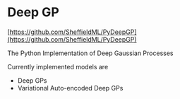 Deep GP
=====

[https://github.com/SheffieldML/PyDeepGP](https://github.com/SheffieldML/PyDeepGP)

The Python Implementation of Deep Gaussian Processes

Currently implemented models are

* Deep GPs
* Variational Auto-encoded Deep GPs 
